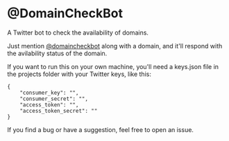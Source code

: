 # @DomainCheckBot
A Twitter bot to check the availability of domains.

Just mention [@domaincheckbot](https://twitter.com/domaincheckbot) along with a domain, and it'll respond with the avilability status of the domain.

If you want to run this on your own machine, you'll need a keys.json file in the projects folder with your Twitter keys, like this:
```
{
    "consumer_key": "",
    "consumer_secret": "",
    "access_token": "",
    "access_token_secret": ""
}
```

If you find a bug or have a suggestion, feel free to open an issue.
